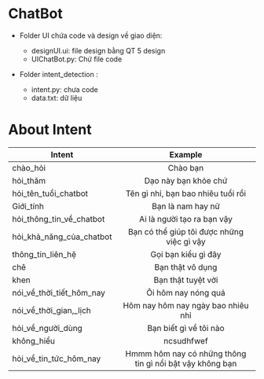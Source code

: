 # ChatBot
- Folder UI chứa code và design về giao diện:
	+ designUI.ui: file design bằng QT 5 design
	+ UIChatBot.py: Chứ file code 

- Folder intent_detection :	
	+ intent.py: chưa code
	+ data.txt: dữ liệu 
# About Intent
| Intent                      | Example                                                 |
| ----------------------------|:-------------------------------------------------------:| 
| chào_hỏi                    | Chào bạn                                                |
| hỏi_thăm 	      | Dạo này bạn khỏe chứ |
| hỏi_tên_tuổi_chatbot 	|Tên gì nhỉ, bạn bao nhiêu tuổi rồi|
| Giới_tính 			|Bạn là nam hay nữ|
| hỏi_thông_tin_về_chatbot 	|Ai là người tạo ra bạn vậy|
| hỏi_khả_năng_của_chatbot 	|Bạn có thể giúp tôi được những việc gì vậy|
| thông_tin_liên_hệ 		|Gọi bạn kiểu gì đây|
| chê 				|Bạn thật vô dụng|
| khen 				|Bạn thật tuyệt vời|
| nói_về_thời_tiết_hôm_nay 		|Ôi hôm nay nóng quá|
| nói_về_thời_gian,_lịch 	|Hôm nay hôm nay ngày bao nhiêu nhỉ|
| hỏi_về_người_dùng 		|Bạn biết gì về tôi nào|
| không_hiểu 			|ncsudhfwef|
| hỏi_về_tin_tức_hôm_nay 	|Hmmm hôm nay có những thông tin gì nổi bật vậy không bạn|

